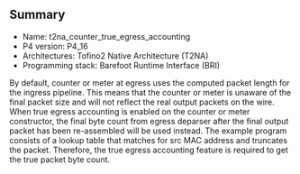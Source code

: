 ## Summary

* Name: t2na_counter_true_egress_accounting
* P4 version: P4_16
* Architectures: Tofino2 Native Architecture (T2NA)
* Programming stack: Barefoot Runtime Interface (BRI)

By default, counter or meter at egress uses the computed packet length for the
ingress pipeline. This means that the counter or meter is unaware of the final
packet size and will not reflect the real output packets on the wire. When true
egress accounting is enabled on the counter or meter constructor, the final
byte count from egress deparser after the final output packet has been
re-assembled will be used instead. The example program consists of a lookup
table that matches for src MAC address and truncates the packet.  Therefore,
the true egress accounting feature is required to get the true packet byte
count.
